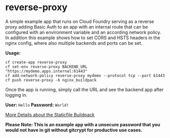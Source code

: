# reverse-proxy

A simple example app that runs on Cloud Foundry serving as a reverse proxy 
adding Basic Auth to an app with an internal route that can be configured 
with an environment variable and an according network policy.
In addition this example shows how to set CORS and HSTS headers 
in the nginx config, where also multiple backends and ports can be set.

**Usage:** 
 
```
cf create-app reverse-proxy
cf set-env reverse-proxy BACKEND_URL "https://mydemo.apps.internal:61443"
cf add-network-policy reverse-proxy mydemo --protocol tcp --port 61443
cf push reverse-proxy -b nginx_buildpack
```

Once the app is running, simply call the URL and see the backend app after logging in.

**User:** `Hello`
**Password:** `World!`

[More Details about the Staticfile Buildpack](https://docs.cloudfoundry.org/buildpacks/staticfile/#staticfile)

**Please Note: This is an example app with a unsecure password that you would not have in git without gitcrypt for productive use cases.**
